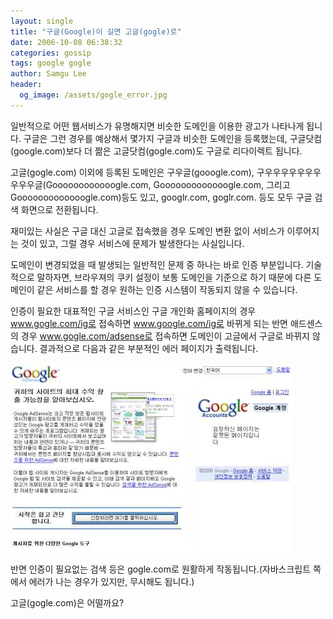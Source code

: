 ```yaml
---
layout: single
title: "구글(Google)이 길면 고글(gogle)로"
date: 2006-10-08 06:38:32
categories: gossip
tags: google gogle
author: Samgu Lee
header:
  og_image: /assets/gogle_error.jpg
---
```


일반적으로 어떤 웹서비스가 유명해지면 비슷한 도메인을 이용한 광고가 나타나게 됩니다. 구글은 그런 경우를 예상해서 몇가지 구글과 비슷한 도메인을 등록했는데, 구글닷컴(google.com)보다 더 짦은 고글닷컴(gogle.com)도 구글로 리다이렉트 됩니다.

고글(gogle.com) 이외에 등록된 도메인은 구우글(gooogle.com), 구우우우우우우우우우우글(Goooooooooooogle.com, Gooooooooooooogle.com, 그리고 Gooooooooooooogle.com)등도 있고, googlr.com, goglr.com. 등도 모두 구글 검색 화면으로 전환됩니다.

재미있는 사실은 구글 대신 고글로 접속했을 경우 도메인 변환 없이 서비스가 이루어지는 것이 있고, 그럴 경우 서비스에 문제가 발생한다는 사실입니다.

도메인이 변경되었을 때 발생되는 일반적인 문제 중 하나는 바로 인증 부분입니다. 기술적으로 말하자면, 브라우져의 쿠키 설정이 보통 도메인을 기준으로 하기 때문에 다른 도메인이 같은 서비스를 할 경우 원하는 인증 시스템이 작동되지 않을 수 있습니다.

인증이 필요한 대표적인 구글 서비스인 구글 개인화 홈페이지의 경우 www.gogle.com/ig로 접속하면 www.google.com/ig로 바뀌게 되는 반면 애드센스의 경우 www.gogle.com/adsense로 접속하면 도메인이 고글에서 구글로 바뀌지 않습니다. 결과적으로 다음과 같은 부분적인 에러 페이지가 출력됩니다.

![고글로 접속했을 때 에러](/assets/gogle_error.jpg)

반면 인증이 필요없는 검색 등은 gogle.com로 원활하게 작동됩니다.(자바스크립트 쪽에서 에러가 나는 경우가 있지만, 무시해도 됩니다.)

고글(gogle.com)은 어떨까요?
